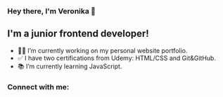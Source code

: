 ### Hey there, I'm Veronika 👋

## I'm a junior frontend developer!
- 👷‍♀️ I’m currently working on my personal website portfolio.
- ✅ I have two certifications from Udemy: HTML/CSS and Git&GitHub. 
- 📚 I’m currently learning JavaScript.

### Connect with me:

